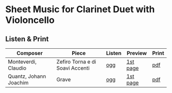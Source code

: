 # Sheet Music for Clarinet Duet with Violoncello

## Listen & Print

Composer | Piece | Listen | Preview | Print
-------- | ----- | ------ | ------- | -----
Monteverdi, Claudio | Zefiro Torna e di Soavi Accenti | [ogg](http://cellist.bplaced.net/ogg/Monteverdi,%20Claudio/monteverdi_zefiro_torna_klar_klar_vlc.ogg) | [1st page](https://raw.githubusercontent.com/cellist/Lilypond-Sheet-Music/master/Klar%2C%20Klar%2C%20Vlc/Monteverdi%2C%20Claudio/Zefiro%20Torna/preview.png) | [pdf](https://github.com/cellist/Lilypond-Sheet-Music/raw/master/Klar%2C%20Klar%2C%20Vlc/Monteverdi%2C%20Claudio/Zefiro%20Torna/monteverdi_zefiro_torna.pdf)
Quantz, Johann Joachim | Grave | [ogg](http://cellist.bplaced.net/ogg/Quantz,%20Johann%20Joachim/quantz_grave.ogg) | [1st page](https://raw.githubusercontent.com/cellist/Lilypond-Sheet-Music/master/Klar%2C%20Klar%2C%20Vlc/Quantz%2C%20Johann%20Joachim/Grave/preview.png) | [pdf](https://github.com/cellist/Lilypond-Sheet-Music/raw/master/Klar%2C%20Klar%2C%20Vlc/Quantz%2C%20Johann%20Joachim/Grave/quantz_grave.pdf)
